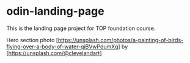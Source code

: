 # odin-landing-page
This is the landing page project for TOP foundation course.

Hero section photo [https://unsplash.com/photos/a-painting-of-birds-flying-over-a-body-of-water-qiBVwPdumXg] by
[https://unsplash.com/@clevelandart]